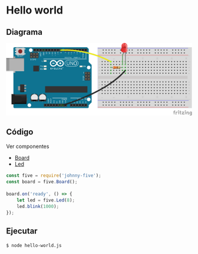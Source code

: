 # Hello world

## Diagrama
![Hello world](hello-world.png)

## Código

Ver componentes
* [Board](http://johnny-five.io/api/board/)
* [Led](http://johnny-five.io/api/led/)

```js
const five = require('johnny-five');
const board = five.Board();

board.on('ready', () => {
    let led = five.Led(8);
    led.blink(1000);
});
```

## Ejecutar

```bash
$ node hello-world.js
```
